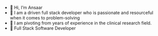 - 👋 Hi, I’m Ansaar
- 👀 I am a driven full stack developer who is passionate and resourceful when it comes to problem-solving
- 👀 I am pivoting from years of experience in the clinical research field.
- 🌱 Full Stack Software Developer


<!---
ansaar14/ansaar14 is a ✨ special ✨ repository because its `README.md` (this file) appears on your GitHub profile.
You can click the Preview link to take a look at your changes.
--->

